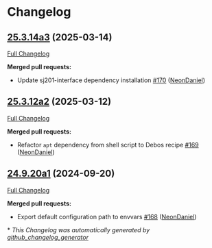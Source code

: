 # Changelog

## [25.3.14a3](https://github.com/NeonGeckoCom/neon_debos/tree/25.3.14a3) (2025-03-14)

[Full Changelog](https://github.com/NeonGeckoCom/neon_debos/compare/25.3.12a2...25.3.14a3)

**Merged pull requests:**

- Update sj201-interface dependency installation [\#170](https://github.com/NeonGeckoCom/neon_debos/pull/170) ([NeonDaniel](https://github.com/NeonDaniel))

## [25.3.12a2](https://github.com/NeonGeckoCom/neon_debos/tree/25.3.12a2) (2025-03-12)

[Full Changelog](https://github.com/NeonGeckoCom/neon_debos/compare/24.9.20a1...25.3.12a2)

**Merged pull requests:**

- Refactor `apt` dependency from shell script to Debos recipe [\#169](https://github.com/NeonGeckoCom/neon_debos/pull/169) ([NeonDaniel](https://github.com/NeonDaniel))

## [24.9.20a1](https://github.com/NeonGeckoCom/neon_debos/tree/24.9.20a1) (2024-09-20)

[Full Changelog](https://github.com/NeonGeckoCom/neon_debos/compare/24.7.18...24.9.20a1)

**Merged pull requests:**

- Export default configuration path to envvars [\#168](https://github.com/NeonGeckoCom/neon_debos/pull/168) ([NeonDaniel](https://github.com/NeonDaniel))



\* *This Changelog was automatically generated by [github_changelog_generator](https://github.com/github-changelog-generator/github-changelog-generator)*
